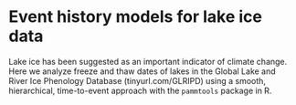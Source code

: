 # Event history models for lake ice data

Lake ice has been suggested as an important indicator of climate change. Here we analyze freeze and thaw dates of lakes in the Global Lake and River Ice Phenology Database (tinyurl.com/GLRIPD) using a smooth, hierarchical, time-to-event approach with the `pammtools` package in R.
